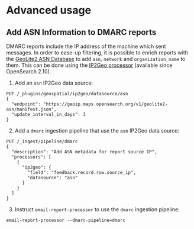 # Advanced usage

## Add ASN Information to DMARC reports

DMARC reports include the IP address of the machine which sent messages.
In order to ease-up filtering, it is possible to enrich reports with the [GeoLite2 ASN Database](https://dev.maxmind.com/geoip/docs/databases/asn) to add `asn`, `network` and `organization_name` to them.
This can be done using the [IP2Geo processor](https://opensearch.org/docs/latest/ingest-pipelines/processors/ip2geo/) (available since OpenSearch 2.10).

1. Add an `asn` IP2Geo data source:

```
PUT /_plugins/geospatial/ip2geo/datasource/asn
{
  "endpoint": "https://geoip.maps.opensearch.org/v1/geolite2-asn/manifest.json",
  "update_interval_in_days": 3
}
```

2. Add a `dmarc` ingestion pipeline that use the `asn` IP2Geo data source:

```
PUT /_ingest/pipeline/dmarc
{
  "description": "Add ASN metadata for report source IP",
  "processors": [
    {
      "ip2geo": {
        "field": "feedback.record.row.source_ip",
        "datasource": "asn"
      }
    }
  ]
}
```

3. Instruct `email-report-processor` to use the `dmarc` ingestion pipeline:

```sh-session
email-report-processor --dmarc-pipeline=dmarc
```
